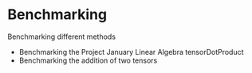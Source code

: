 # Benchmarking
Benchmarking different methods
- Benchmarking the Project January Linear Algebra tensorDotProduct
- Benchmarking the addition of two tensors
